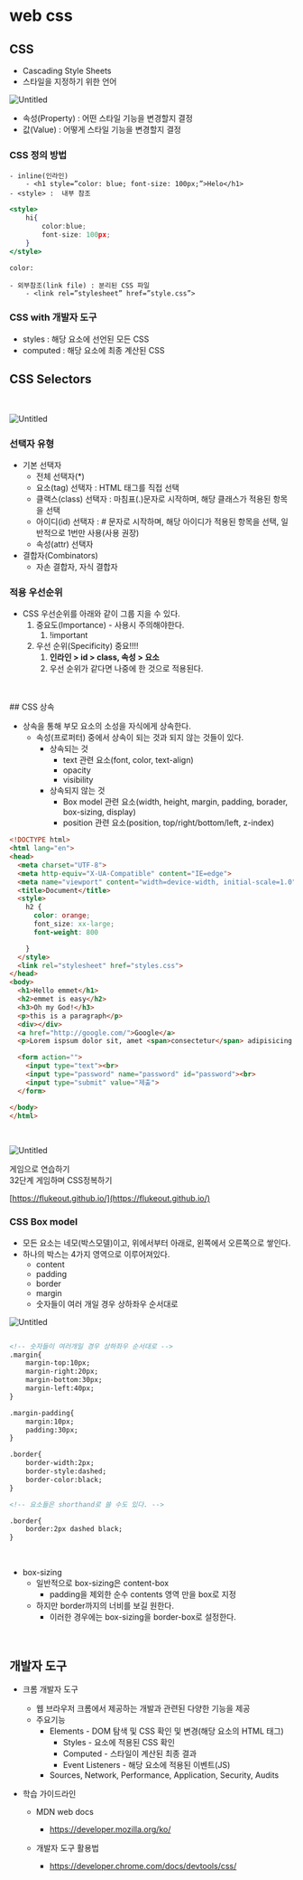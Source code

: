 # web css

## CSS

- Cascading Style Sheets
- 스타일을 지정하기 위한 언어

![Untitled](https://s3.us-west-2.amazonaws.com/secure.notion-static.com/bd780204-7aa9-460a-8b7b-0f2cdfa7dfba/Untitled.png?X-Amz-Algorithm=AWS4-HMAC-SHA256&X-Amz-Content-Sha256=UNSIGNED-PAYLOAD&X-Amz-Credential=AKIAT73L2G45EIPT3X45%2F20230308%2Fus-west-2%2Fs3%2Faws4_request&X-Amz-Date=20230308T235233Z&X-Amz-Expires=86400&X-Amz-Signature=95312812fe25f98eb60305665542613c285134f391a8ff5828e6a4b34f05cad0&X-Amz-SignedHeaders=host&response-content-disposition=filename%3D%22Untitled.png%22&x-id=GetObject)

- 속성(Property) : 어떤 스타일 기능을 변경할지 결정
- 값(Value) : 어떻게 스타일 기능을 변경할지 결정

### CSS  정의 방법

```
- inline(인라인)
    - <h1 style=”color: blue; font-size: 100px;”>Helo</h1>
- <style> :  내부 참조
```

```jsx
<style>
	hi{
		color:blue;
		font-size: 100px;
	}
</style>
```

```
color: 

- 외부참조(link file) : 분리된 CSS 파일
    - <link rel=”stylesheet” href=”style.css”>
```

### CSS with 개발자 도구

- styles : 해당 요소에 선언된 모든 CSS
- computed : 해당 요소에 최종 계산된 CSS

## CSS Selectors
<br/>

![Untitled](https://s3.us-west-2.amazonaws.com/secure.notion-static.com/f170a272-7708-4b3c-9aa8-0f13490a7389/Untitled.png?X-Amz-Algorithm=AWS4-HMAC-SHA256&X-Amz-Content-Sha256=UNSIGNED-PAYLOAD&X-Amz-Credential=AKIAT73L2G45EIPT3X45%2F20230308%2Fus-west-2%2Fs3%2Faws4_request&X-Amz-Date=20230308T235323Z&X-Amz-Expires=86400&X-Amz-Signature=56317eac3398df2a3983d62d50c8ee468f11fd77ed9b2167df222a8a03976a16&X-Amz-SignedHeaders=host&response-content-disposition=filename%3D%22Untitled.png%22&x-id=GetObject)
<br/>

### 선택자 유형

- 기본 선택자
    - 전체 선택자(*)
    - 요소(tag) 선택자 : HTML 태그를 직접 선택
    - 클랙스(class) 선택자 : 마침표(.)문자로 시작하며, 해당 클래스가 적용된 항목을 선택
    - 아이디(id) 선택자 : # 문자로 시작하며, 해당 아이디가 적용된 항목을 선택, 일반적으로 1번만 사용(사용 권장)
    - 속성(attr) 선택자
- 결합자(Combinators)
    - 자손 결합자, 자식 결합자

### 적용 우선순위

- CSS 우선순위를 아래와 같이 그룹 지을 수 있다.
    1. 중요도(Importance) - 사용시 주의해야한다.
        1. !important
    2. 우선 순위(Specificity) 중요!!!!
        1. **인라인 > id > class, 속성 > 요소**
        2. 우선 순위가 같다면 나중에 한 것으로 적용된다. 
<br/>
<br/>
## CSS 상속

- 상속을 통해 부모 요소의 소성을 자식에게 상속한다.
    - 속성(프로퍼터) 중에서 상속이 되는 것과 되지 않는 것들이 있다.
        - 상속되는 것
            - text 관련 요소(font, color, text-align)
            - opacity
            - visibility
        - 상속되지 않는 것
            - Box model 관련 요소(width, height, margin, padding, borader, box-sizing, display)
            - position 관련 요소(position, top/right/bottom/left, z-index)

```html
<!DOCTYPE html>
<html lang="en">
<head>
  <meta charset="UTF-8">
  <meta http-equiv="X-UA-Compatible" content="IE=edge">
  <meta name="viewport" content="width=device-width, initial-scale=1.0">
  <title>Document</title>
  <style>
    h2 {
      color: orange;
      font_size: xx-large;
      font-weight: 800

    }
  </style>
  <link rel="stylesheet" href="styles.css"> 
</head>
<body>
  <h1>Hello emmet</h1>
  <h2>emmet is easy</h2>
  <h3>Oh my God!</h3>
  <p>this is a paragraph</p>
  <div></div>
  <a href="http://google.com/">Google</a>
  <p>Lorem ispsum dolor sit, amet <span>consectetur</span> adipisicing elit. Ratione, soulta manam mol</p>

  <form action="">
    <input type="text"><br>
    <input type="password" name="password" id="password"><br>
    <input type="submit" value="제출">
  </form>

</body>
</html>
```
<br/>

![Untitled](https://s3.us-west-2.amazonaws.com/secure.notion-static.com/056424e0-5d4b-4167-88e3-3696d9556f5d/Untitled.png?X-Amz-Algorithm=AWS4-HMAC-SHA256&X-Amz-Content-Sha256=UNSIGNED-PAYLOAD&X-Amz-Credential=AKIAT73L2G45EIPT3X45%2F20230308%2Fus-west-2%2Fs3%2Faws4_request&X-Amz-Date=20230308T235512Z&X-Amz-Expires=86400&X-Amz-Signature=0dac960bd4242262b90821a285b022dc61282de4f4cdaafe48cbfc04b3d4602f&X-Amz-SignedHeaders=host&response-content-disposition=filename%3D%22Untitled.png%22&x-id=GetObject)

게임으로 연습하기<br/>
32단계 게임하며 CSS정복하기

[https://flukeout.github.io/](https://flukeout.github.io/)
<br/>
### CSS Box model

- 모든 요소는 네모(박스모델)이고, 위에서부터 아래로, 왼쪽에서 오른쪽으로 쌓인다.
- 하나의 박스는 4가지 영역으로 이루어져있다.
    - content
    - padding
    - border
    - margin
    - 숫자들이 여러 개일 경우 상하좌우 순서대로

![Untitled](https://s3.us-west-2.amazonaws.com/secure.notion-static.com/1e0ce219-d7f5-4ac4-bc2e-6593aad93daa/Untitled.png?X-Amz-Algorithm=AWS4-HMAC-SHA256&X-Amz-Content-Sha256=UNSIGNED-PAYLOAD&X-Amz-Credential=AKIAT73L2G45EIPT3X45%2F20230308%2Fus-west-2%2Fs3%2Faws4_request&X-Amz-Date=20230308T235529Z&X-Amz-Expires=86400&X-Amz-Signature=bca38fea192c048907e9c46172b20ba634c7cecaf2aacd0c8eba4b20a493325e&X-Amz-SignedHeaders=host&response-content-disposition=filename%3D%22Untitled.png%22&x-id=GetObject)
<br/>
```html

<!-- 숫자들이 여러개일 경우 상하좌우 순서대로 -->
.margin{
	margin-top:10px;
	margin-right:20px;
	margin-bottom:30px;
	margin-left:40px;
}

.margin-padding{
	margin:10px;
	padding:30px;
}

.border{
	border-width:2px;
	border-style:dashed;
	border-color:black;
}

<!-- 요소들은 shorthand로 쓸 수도 있다. -->

.border{
	border:2px dashed black;
}

```
<br/>

- box-sizing
    - 일반적으로 box-sizing은 content-box
        - padding을 제외한 순수 contents 영역 만을 box로 지정
    - 하지만 border까지의 너비를 보길 원한다.
        - 이러한 경우에는 box-sizing을 border-box로 설정한다.
<br/>

## 개발자 도구

- 크롬 개발자 도구
    - 웹 브라우저 크롬에서 제공하는 개발과 관련된 다양한 기능을 제공
    - 주요기능
        - Elements - DOM 탐색 및 CSS 확인 및 변경(해당 요소의 HTML 태그)
            - Styles - 요소에 적용된 CSS 확인
            - Computed - 스타일이 계산된 최종 결과
            - Event Listeners - 해당 요소에 적용된 이벤트(JS)
        - Sources, Network, Performance, Application, Security, Audits

- 학습 가이드라인<br/>

    - MDN web docs  
        - https://developer.mozilla.org/ko/  

    - 개발자 도구 활용법  
        - https://developer.chrome.com/docs/devtools/css/  
